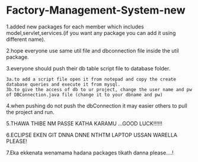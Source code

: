 # Factory-Management-System-new

1.added new packages for each member which includes model,servlet,services.(if you want any package you can add it using different name).

2.hope everyone use same util file and dbconnection file inside the util package.

3.everyone should push their db table script file to database folder.

    3a.to add a script file open it from notepad and copy the create database queries and execute it from mysql.
    3b.to give the access of db to ur project, change the user name and pw of DBConnection.java file (change it to your dbname and pw)
    
4.when pushing do not push the dbConnection it may easier others to pull the project and run.

5.THAWA THIBE NM PASSE KATHA KARAMU ...GOOD LUCK!!!!!!

6.ECLIPSE EKEN GIT DNNA DNNE NTHTM LAPTOP USSAN WARELLA PLEASE!

7.Eka ekkenata wenamama hadana packages tikath danna please....!

